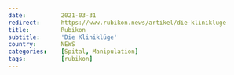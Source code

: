 ```yaml
---
date:          2021-03-31
redirect:      https://www.rubikon.news/artikel/die-klinikluge
title:         Rubikon
subtitle:      'Die Kliniklüge'
country:       NEWS
categories:    [Spital, Manipulation]
tags:          [rubikon]
---
```

